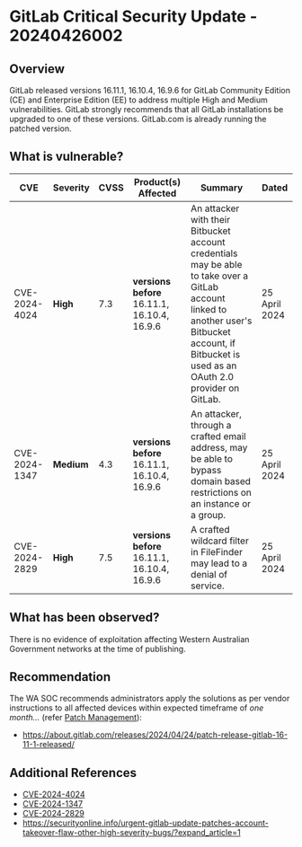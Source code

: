 # GitLab Critical Security Update - 20240426002


## Overview


GitLab released versions 16.11.1, 16.10.4, 16.9.6 for GitLab Community Edition (CE) and Enterprise Edition (EE) to address multiple High and Medium vulnerabilities. GitLab strongly recommends that all GitLab installations be upgraded to one of these versions. GitLab.com is already running the patched version.


## What is vulnerable?


| CVE    | Severity     | CVSS | Product(s) Affected | Summary | Dated |
| ------ | ------------ | ---- | ------------------- | ------- | ----- |
| CVE-2024-4024 | **High** | 7.3  | **versions before** 16.11.1, 16.10.4, 16.9.6 | An attacker with their Bitbucket account credentials may be able to take over a GitLab account linked to another user's Bitbucket account, if Bitbucket is used as an OAuth 2.0 provider on GitLab. | 25 April 2024 |
CVE-2024-1347 | **Medium** | 4.3 | **versions before** 16.11.1, 16.10.4, 16.9.6 | An attacker, through a crafted email address, may be able to bypass domain based restrictions on an instance or a group. | 25 April 2024 |
CVE-2024-2829 | **High** | 7.5 | **versions before** 16.11.1, 16.10.4, 16.9.6 |  A crafted wildcard filter in FileFinder may lead to a denial of service. | 25 April 2024 |


## What has been observed?


There is no evidence of exploitation affecting Western Australian Government networks at the time of publishing.


## Recommendation


The WA SOC recommends administrators apply the solutions as per vendor instructions to all affected devices within expected timeframe of *one month...* (refer [Patch Management](../guidelines/patch-management.md)):

- https://about.gitlab.com/releases/2024/04/24/patch-release-gitlab-16-11-1-released/


## Additional References


- [CVE-2024-4024](https://nvd.nist.gov/vuln/detail/CVE-2024-4024)
- [CVE-2024-1347](https://nvd.nist.gov/vuln/detail/CVE-2024-1347)
- [CVE-2024-2829](https://nvd.nist.gov/vuln/detail/CVE-2024-2829)
- https://securityonline.info/urgent-gitlab-update-patches-account-takeover-flaw-other-high-severity-bugs/?expand_article=1

